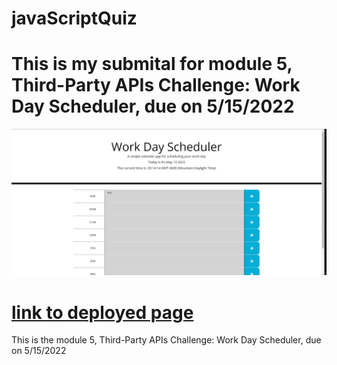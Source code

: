# javaScriptQuiz

# This is my submital for module 5, Third-Party APIs Challenge: Work Day Scheduler, due on 5/15/2022

![screenshot](./assets/Screenshot.png)

[link to deployed page](https://caseysmiller.github.io/dailyPlanner/)
=======
This is the module 5, Third-Party APIs Challenge: Work Day Scheduler, due on 5/15/2022

